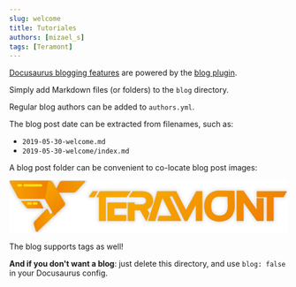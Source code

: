 ```yaml
---
slug: welcome
title: Tutoriales
authors: [mizael_s]
tags: [Teramont]
---
```


[Docusaurus blogging features](https://docusaurus.io/docs/blog) are powered by the [blog plugin](https://docusaurus.io/docs/api/plugins/@docusaurus/plugin-content-blog).

Simply add Markdown files (or folders) to the `blog` directory.

Regular blog authors can be added to `authors.yml`.

The blog post date can be extracted from filenames, such as:

- `2019-05-30-welcome.md`
- `2019-05-30-welcome/index.md`

A blog post folder can be convenient to co-locate blog post images:

![Docusaurus Plushie](./teramont-logo.png)

The blog supports tags as well!

**And if you don't want a blog**: just delete this directory, and use `blog: false` in your Docusaurus config.
